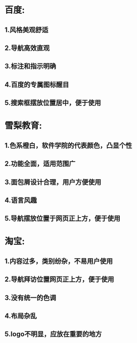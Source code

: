 
# 百度:
## 1.风格美观舒适
## 2.导航高效直观
## 3.标注和指示明确
## 4.百度的专属图标醒目
## 5.搜索框摆放位置居中，便于使用

# 雪梨教育:
## 1.色系橙白，软件学院的代表颜色，凸显个性
## 2.功能全面，适用范围广
## 3.面包屑设计合理，用户方便使用
## 4.语言风趣
## 5.导航摆放位置于网页正上方，便于使用

# 淘宝:
## 1.内容过多，类别纷杂，不易用户使用
## 2.导航拜访位置网页正上方，便于使用
## 3.没有统一的色调
## 4.布局杂乱
## 5.logo不明显，应放在重要的地方
